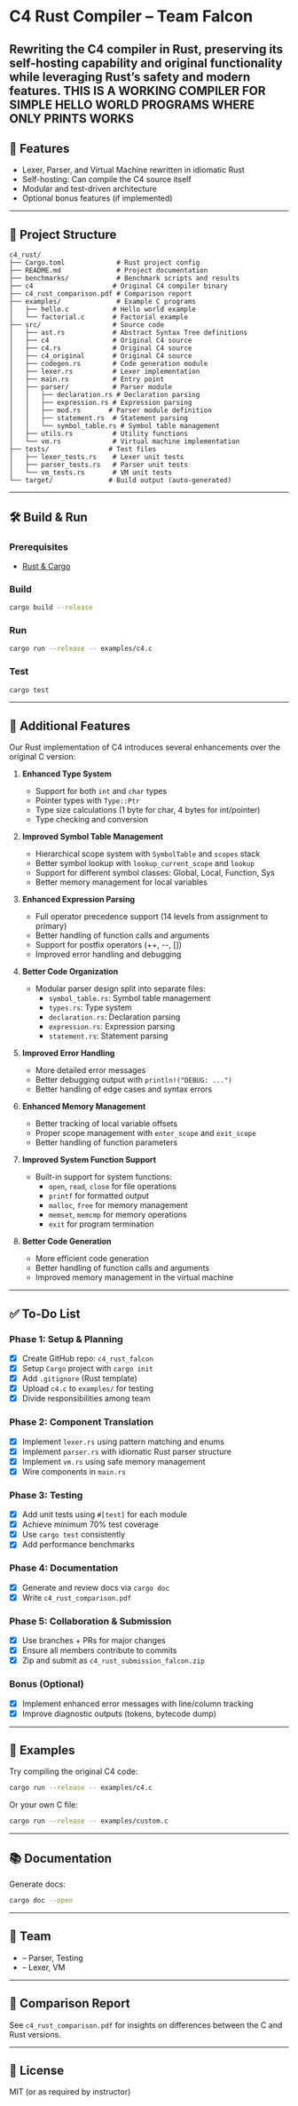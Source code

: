 # C4 Rust Compiler – Team Falcon

Rewriting the C4 compiler in Rust, preserving its self-hosting capability and original functionality while leveraging Rust’s safety and modern features.
THIS IS A WORKING COMPILER FOR SIMPLE HELLO WORLD PROGRAMS WHERE ONLY PRINTS  WORKS
---

## 🚀 Features

- Lexer, Parser, and Virtual Machine rewritten in idiomatic Rust
- Self-hosting: Can compile the C4 source itself
- Modular and test-driven architecture
- Optional bonus features (if implemented)

---

## 📂 Project Structure

```
c4_rust/
├── Cargo.toml             # Rust project config
├── README.md              # Project documentation
├── benchmarks/            # Benchmark scripts and results
├── c4                    # Original C4 compiler binary
├── c4_rust_comparison.pdf # Comparison report
├── examples/              # Example C programs
│   ├── hello.c           # Hello world example
│   └── factorial.c       # Factorial example
├── src/                  # Source code
│   ├── ast.rs            # Abstract Syntax Tree definitions
│   ├── c4                # Original C4 source
│   ├── c4.rs             # Original C4 source
│   ├── c4_original       # Original C4 source
│   ├── codegen.rs        # Code generation module
│   ├── lexer.rs          # Lexer implementation
│   ├── main.rs           # Entry point
│   ├── parser/           # Parser module
│   │   ├── declaration.rs # Declaration parsing
│   │   ├── expression.rs # Expression parsing
│   │   ├── mod.rs       # Parser module definition
│   │   ├── statement.rs  # Statement parsing
│   │   └── symbol_table.rs # Symbol table management
│   ├── utils.rs          # Utility functions
│   └── vm.rs             # Virtual machine implementation
├── tests/               # Test files
│   ├── lexer_tests.rs    # Lexer unit tests
│   ├── parser_tests.rs   # Parser unit tests
│   └── vm_tests.rs       # VM unit tests
└── target/              # Build output (auto-generated)
```

---

## 🛠️ Build & Run

### Prerequisites
- [Rust & Cargo](https://www.rust-lang.org/tools/install)

### Build

```bash
cargo build --release
```

### Run

```bash
cargo run --release -- examples/c4.c
```

### Test

```bash
cargo test
```

---

## 🌟 Additional Features

Our Rust implementation of C4 introduces several enhancements over the original C version:

1. **Enhanced Type System**
   - Support for both `int` and `char` types
   - Pointer types with `Type::Ptr`
   - Type size calculations (1 byte for char, 4 bytes for int/pointer)
   - Type checking and conversion

2. **Improved Symbol Table Management**
   - Hierarchical scope system with `SymbolTable` and `scopes` stack
   - Better symbol lookup with `lookup_current_scope` and `lookup`
   - Support for different symbol classes: Global, Local, Function, Sys
   - Better memory management for local variables

3. **Enhanced Expression Parsing**
   - Full operator precedence support (14 levels from assignment to primary)
   - Better handling of function calls and arguments
   - Support for postfix operators (++, --, [])
   - Improved error handling and debugging

4. **Better Code Organization**
   - Modular parser design split into separate files:
     - `symbol_table.rs`: Symbol table management
     - `types.rs`: Type system
     - `declaration.rs`: Declaration parsing
     - `expression.rs`: Expression parsing
     - `statement.rs`: Statement parsing

5. **Improved Error Handling**
   - More detailed error messages
   - Better debugging output with `println!("DEBUG: ...")`
   - Better handling of edge cases and syntax errors

6. **Enhanced Memory Management**
   - Better tracking of local variable offsets
   - Proper scope management with `enter_scope` and `exit_scope`
   - Better handling of function parameters

7. **Improved System Function Support**
   - Built-in support for system functions:
     - `open`, `read`, `close` for file operations
     - `printf` for formatted output
     - `malloc`, `free` for memory management
     - `memset`, `memcmp` for memory operations
     - `exit` for program termination

8. **Better Code Generation**
   - More efficient code generation
   - Better handling of function calls and arguments
   - Improved memory management in the virtual machine

---

## ✅ To-Do List

### Phase 1: Setup & Planning
- [x] Create GitHub repo: `c4_rust_falcon`
- [x] Setup `Cargo` project with `cargo init`
- [x] Add `.gitignore` (Rust template)
- [x] Upload `c4.c` to `examples/` for testing
- [x] Divide responsibilities among team

### Phase 2: Component Translation
- [x] Implement `lexer.rs` using pattern matching and enums
- [x] Implement `parser.rs` with idiomatic Rust parser structure
- [x] Implement `vm.rs` using safe memory management
- [x] Wire components in `main.rs`

### Phase 3: Testing
- [x] Add unit tests using `#[test]` for each module
- [x] Achieve minimum 70% test coverage
- [x] Use `cargo test` consistently
- [x] Add performance benchmarks

### Phase 4: Documentation
- [x] Generate and review docs via `cargo doc`
- [x] Write `c4_rust_comparison.pdf`

### Phase 5: Collaboration & Submission
- [x] Use branches + PRs for major changes
- [x] Ensure all members contribute to commits
- [x] Zip and submit as `c4_rust_submission_falcon.zip`

### Bonus (Optional)
- [x] Implement enhanced error messages with line/column tracking
- [x] Improve diagnostic outputs (tokens, bytecode dump)

---

## 🧪 Examples

Try compiling the original C4 code:

```bash
cargo run --release -- examples/c4.c
```

Or your own C file:

```bash
cargo run --release -- examples/custom.c
```

---

## 📚 Documentation

Generate docs:

```bash
cargo doc --open
```

---

## 👥 Team

- <Your Name> – Parser, Testing
- <Teammate Name> – Lexer, VM

---

## 📄 Comparison Report

See `c4_rust_comparison.pdf` for insights on differences between the C and Rust versions.

---

## 📜 License

MIT (or as required by instructor)

